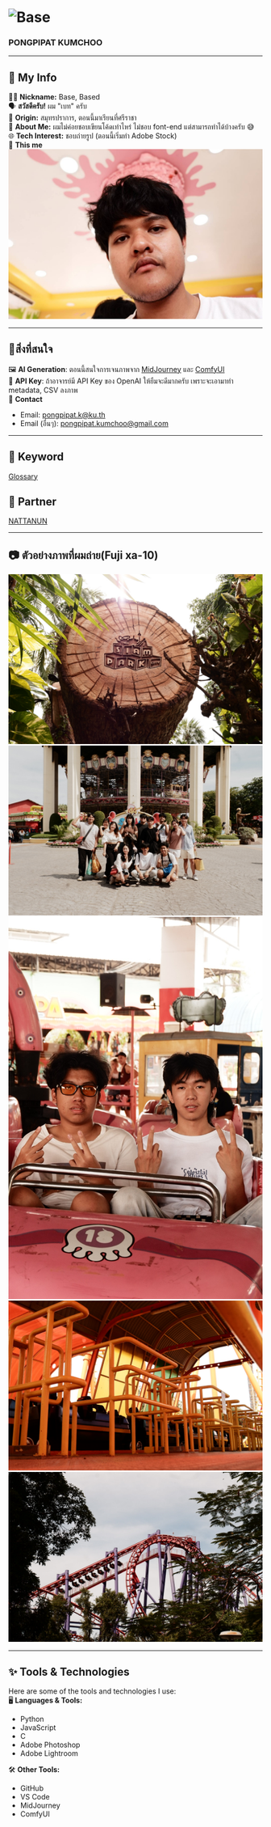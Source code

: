 # ![Base](https://img.shields.io/badge/Welcome%20to%20PONGPIPAT%20KUMCHOO-%23FF6F61?style=flat&logo=github&logoColor=white)  
### **PONGPIPAT KUMCHOO**  
---

## 🔑 My Info  
👨‍💻 **Nickname:** Base, Based  
🗣️ **สวัสดีครับ!** ผม "เบท" ครับ  
📍 **Origin:** สมุทรปราการ, ตอนนี้มาเรียนที่ศรีราชา  
🤖 **About Me:** ผมไม่ค่อยชอบเขียนโค้ดเท่าไหร่ ไม่ชอบ font-end แต่สามารถทำได้บ้างครับ 😅  
🌐 **Tech Interest:** ชอบถ่ายรูป (ตอนนี้เริ่มทำ Adobe Stock)  
📸 **This me** <br/>
![alt text](base.jpg)

---

## 🌱สิ่งที่สนใจ  
🖼️ **AI Generation**: ตอนนี้สนใจการเจนภาพจาก [MidJourney](https://www.midjourney.com/) และ [ComfyUI](https://github.com/comfyanonymous/ComfyUI)  
🔑 **API Key**: ถ้าอาจารย์มี API Key ของ OpenAI ให้ยืมจะดีมากครับ เพราะจะเอามาทำ metadata, CSV ลงภาพ  
📧 **Contact**
- Email: pongpipat.k@ku.th  
- Email (อื่นๆ): pongpipat.kumchoo@gmail.com

---

## 🔑 **Keyword**  
[Glossary](classification.md)

## 🤝 **Partner**  
[NATTANUN](https://tnattanun.github.io/)

---

## 📷 ตัวอย่างภาพที่ผมถ่าย(Fuji xa-10)
![Image 1](assets/1.jpg)  
![Image 2](assets/2.jpg)  
![Image 3](assets/3.jpg)  
![Image 4](assets/4.jpg)  
![Image 5](assets/5.jpg)

---

## ✨ Tools & Technologies  
Here are some of the tools and technologies I use:  
🖥️ **Languages & Tools:**  
- Python  
- JavaScript  
- C
- Adobe Photoshop  
- Adobe Lightroom

🛠️ **Other Tools:**  
- GitHub  
- VS Code  
- MidJourney  
- ComfyUI


